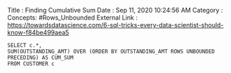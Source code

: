 Title : Finding Cumulative Sum
Date : Sep 11, 2020 10:24:56 AM
Category : 
Concepts: #Rows_Unbounded
External Link : https://towardsdatascience.com/6-sql-tricks-every-data-scientist-should-know-f84be499aea5

```
SELECT c.*,
SUM(OUTSTANDING_AMT) OVER (ORDER BY OUTSTANDING_AMT ROWS UNBOUNDED PRECEDING) AS CUM_SUM
FROM CUSTOMER c
```